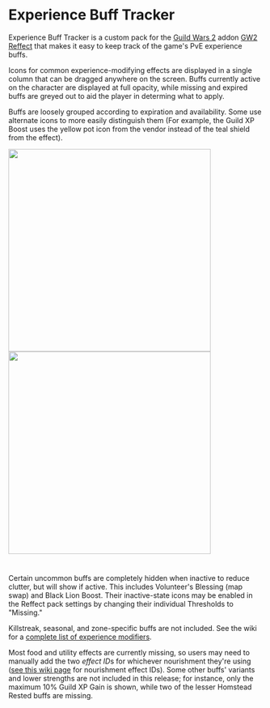 # Experience Buff Tracker
Experience Buff Tracker is a custom pack for the [Guild Wars 2](https://guildwars2.com) addon [GW2 Reffect](https://github.com/Zerthox/gw2-reffect/) that makes it easy to keep track of the game's PvE experience buffs.

Icons for common experience-modifying effects are displayed in a single column that can be dragged anywhere on the screen. Buffs currently active on the character are displayed at full opacity, while missing and expired buffs are greyed out to aid the player in determing what to apply.

Buffs are loosely grouped according to expiration and availability. Some use alternate icons to more easily distinguish them (For example, the Guild XP Boost uses the yellow pot icon from the vendor instead of the teal shield from the effect).


<img src="https://github.com/user-attachments/assets/42e0a68b-d0cb-4405-aadb-6d085e7c3fc0" height="400">          <img src="https://github.com/user-attachments/assets/c9443644-26a2-4daa-a3aa-d4204b028926" height="400">


#

Certain uncommon buffs are completely hidden when inactive to reduce clutter, but will show if active. This includes Volunteer's Blessing (map swap) and Black Lion Boost. Their inactive-state icons may be enabled in the Reffect pack settings by changing their individual Thresholds to "Missing."

Killstreak, seasonal, and zone-specific buffs are not included. See the wiki for a [complete list of experience modifiers](https://wiki.guildwars2.com/wiki/Experience#Experience_modifiers).

Most food and utility effects are currently missing, so users may need to manually add the two *effect ID*s for whichever nourishment they're using ([see this wiki page](https://wiki.guildwars2.com/wiki/Guild_Wars_2_Wiki:Projects/Nourishment_effect_ids) for nourishment effect IDs). Some other buffs' variants and lower strengths are not included in this release; for instance, only the maximum 10% Guild XP Gain is shown, while two of the lesser Homstead Rested buffs are missing. 

